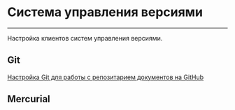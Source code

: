 # Система управления версиями #

---

Настройка клиентов систем управления версиями.

## Git ##

[Настройка Git для работы с репозитарием документов на GitHub](git_hub_setting.md)

## Mercurial ##

